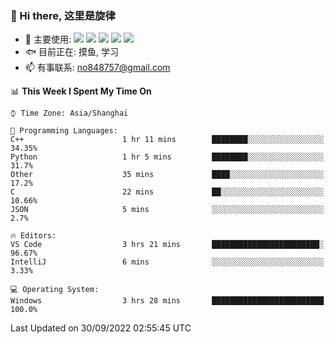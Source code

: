 ### 👋 Hi there, 这里是旋律
- 🔭 主要使用: 
![](https://img.shields.io/badge/-Python-3e74a2?style=flat-square&logo=Python&logoColor=fff)
![](https://img.shields.io/badge/-Java-007396?mstyle=flat-square&logo=Java&logoColor=fff)
![](https://img.shields.io/badge/-Node.js-339933?style=flat-square&logo=Node.js&logoColor=fff)
![](https://img.shields.io/badge/-PostgreSQL-4169e1?style=flat-square&logo=PostgreSQL&logoColor=fff)
![](https://img.shields.io/badge/-VSCode-007acc?style=flat-square&logo=Visual-Studio-Code&logoColor=fff)
- 🐟 目前正在: 摸鱼, 学习
- 📫 有事联系: no848757@gmail.com

<!--START_SECTION:waka-->
📊 **This Week I Spent My Time On** 

```text
⌚︎ Time Zone: Asia/Shanghai

💬 Programming Languages: 
C++                      1 hr 11 mins        ████████░░░░░░░░░░░░░░░░░   34.35% 
Python                   1 hr 5 mins         ████████░░░░░░░░░░░░░░░░░   31.7% 
Other                    35 mins             ████░░░░░░░░░░░░░░░░░░░░░   17.2% 
C                        22 mins             ██░░░░░░░░░░░░░░░░░░░░░░░   10.66% 
JSON                     5 mins              ░░░░░░░░░░░░░░░░░░░░░░░░░   2.7%

🔥 Editors: 
VS Code                  3 hrs 21 mins       ████████████████████████░   96.67% 
IntelliJ                 6 mins              ░░░░░░░░░░░░░░░░░░░░░░░░░   3.33%

💻 Operating System: 
Windows                  3 hrs 28 mins       █████████████████████████   100.0%

```


 Last Updated on 30/09/2022 02:55:45 UTC
<!--END_SECTION:waka-->
